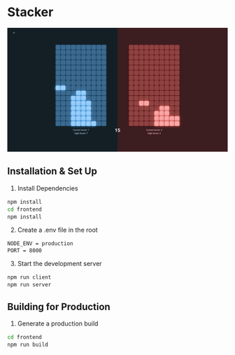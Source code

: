 # Stacker

![demo](https://raw.githubusercontent.com/arrowkrai/stacker-vs/main/demo.png)

## Installation & Set Up

1. Install Dependencies

```sh
npm install
cd frontend
npm install
```

2. Create a .env file in the root

```
NODE_ENV = production
PORT = 8000
```

3. Start the development server

```sh
npm run client
npm run server
```

## Building for Production

1. Generate a production build

```sh
cd frontend
npm run build
```
